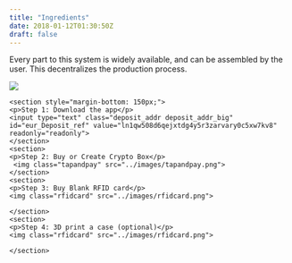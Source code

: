 ```yaml
---
title: "Ingredients"
date: 2018-01-12T01:30:50Z
draft: false
---
```


<div class="content">
    <section>
    <p>Every part to this system is widely available, and can be assembled by the user. This decentralizes the production process.</p>
    <img class="cryptoecosystem" src="../images/cryptoecosystem.png">
    </section>
    
    <section style="margin-bottom: 150px;">
    <p>Step 1: Download the app</p>
    <input type="text" class="deposit_addr deposit_addr_big" id="eur_Deposit_ref" value="ln1qw508d6qejxtdg4y5r3zarvary0c5xw7kv8" readonly="readonly">
    </section>
    <section>
    <p>Step 2: Buy or Create Crypto Box</p>
     <img class="tapandpay" src="../images/tapandpay.png">
    </section>
    <section>
    <p>Step 3: Buy Blank RFID card</p>
    <img class="rfidcard" src="../images/rfidcard.png">
   
    </section>
    <section>
    <p>Step 4: 3D print a case (optional)</p>
    <img class="rfidcard" src="../images/rfidcard.png">
   
    </section>
</div>